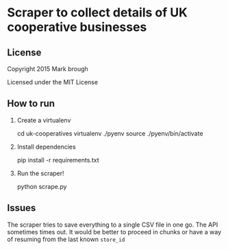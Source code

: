 # Scraper to collect details of UK cooperative businesses

## License

Copyright 2015 Mark brough

Licensed under the MIT License

## How to run

1. Create a virtualenv

      cd uk-cooperatives
      virtualenv ./pyenv
      source ./pyenv/bin/activate

2. Install dependencies

      pip install -r requirements.txt

3. Run the scraper!

      python scrape.py

## Issues

The scraper tries to save everything to a single CSV file in one go. The API sometimes times out. It would be better to proceed in chunks or have a way of resuming from the last known `store_id`
